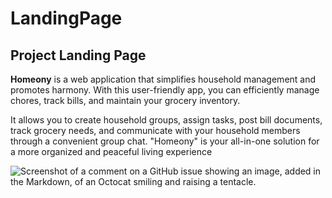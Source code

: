 # LandingPage

## Project Landing Page

 **Homeony** is a web application that simplifies household management and promotes harmony. With this user-friendly app, you can efficiently manage chores, track bills, and maintain your grocery inventory.

 It allows you to create household groups, assign tasks, post bill documents, track grocery needs, and communicate with your household members through a convenient group chat. "Homeony" is your all-in-one solution for a more organized and peaceful living experience

 ![Screenshot of a comment on a GitHub issue showing an image, added in the Markdown, of an Octocat smiling and raising a tentacle.](images/LoginFeature.jpg)

